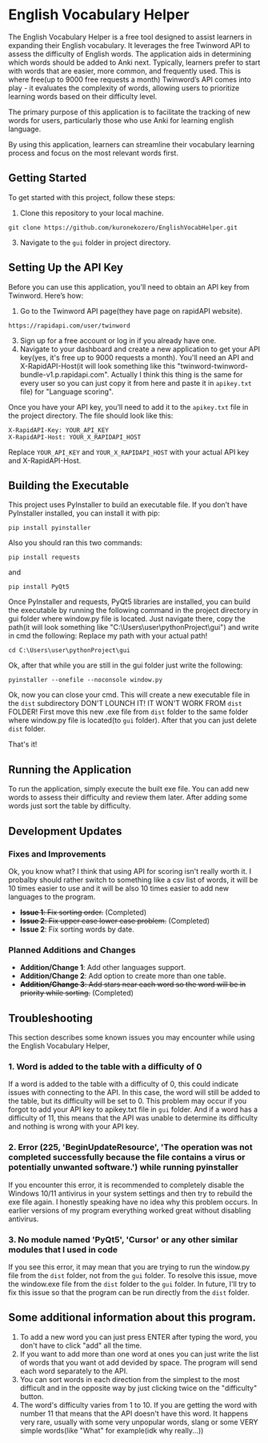 # English Vocabulary Helper

The English Vocabulary Helper is a free tool designed to assist learners in expanding their English vocabulary. It leverages the free Twinword API to assess the difficulty of English words. The application aids in determining which words should be added to Anki next. Typically, learners prefer to start with words that are easier, more common, and frequently used. This is where free(up to 9000 free requests a month) Twinword’s API comes into play - it evaluates the complexity of words, allowing users to prioritize learning words based on their difficulty level.

The primary purpose of this application is to facilitate the tracking of new words for users, particularly those who use Anki for learning english language. 

By using this application, learners can streamline their vocabulary learning process and focus on the most relevant words first.

## Getting Started

To get started with this project, follow these steps:

1. Clone this repository to your local machine.
```
git clone https://github.com/kuronekozero/EnglishVocabHelper.git
```
3. Navigate to the `gui` folder in project directory.

## Setting Up the API Key

Before you can use this application, you’ll need to obtain an API key from Twinword. Here’s how:

1. Go to the Twinword API page(they have page on rapidAPI website).
```
https://rapidapi.com/user/twinword
```
3. Sign up for a free account or log in if you already have one.
4. Navigate to your dashboard and create a new application to get your API key(yes, it's free up to 9000 requests a month).
   You'll need an API and X-RapidAPI-Host(it will look something like this "twinword-twinword-bundle-v1.p.rapidapi.com". Actually I think this thing is the same for every user so you can just copy it from here and paste it in `apikey.txt` file) for "Language scoring".

Once you have your API key, you’ll need to add it to the `apikey.txt` file in the project directory. The file should look like this:

```
X-RapidAPI-Key: YOUR_API_KEY
X-RapidAPI-Host: YOUR_X_RAPIDAPI_HOST
```

Replace `YOUR_API_KEY` and `YOUR_X_RAPIDAPI_HOST` with your actual API key and X-RapidAPI-Host.

## Building the Executable

This project uses PyInstaller to build an executable file. If you don’t have PyInstaller installed, you can install it with pip:

```
pip install pyinstaller
```

Also you should ran this two commands:

```
pip install requests
```

and

```
pip install PyQt5
```

Once PyInstaller and requests, PyQt5 libraries are installed, you can build the executable by running the following command in the project directory in gui folder where window.py file is located. Just navigate there, copy the path(it will look something like "C:\Users\user\pythonProject\gui") and write in cmd the following:
Replace my path with your actual path!

```
cd C:\Users\user\pythonProject\gui
```
Ok, after that while you are still in the gui folder just write the following:

```
pyinstaller --onefile --noconsole window.py
```

Ok, now you can close your cmd.
This will create a new executable file in the `dist` subdirectory DON'T LOUNCH IT! IT WON'T WORK FROM `dist` FOLDER!
First move this new .exe file from `dist` folder to the same folder where window.py file is located(to `gui` folder). After that you can just delete `dist` folder.

That's it!

## Running the Application

To run the application, simply execute the built exe file. You can add new words to assess their difficulty and review them later. 
After adding some words just sort the table by difficulty.

## Development Updates

### Fixes and Improvements

Ok, you know what? I think that using API for scoring isn't really worth it. I probalby should rather switch to something like a csv list of words, it will be 10 times easier to use and it will be also 10 times easier to add new languages to the program.

- ~~**Issue 1**: Fix sorting order.~~ (Completed)
- ~~**Issue 2**: Fix upper case lower case problem.~~ (Completed)
- **Issue 2**: Fix sorting words by date. 

### Planned Additions and Changes

- **Addition/Change 1**: Add other languages support.
- **Addition/Change 2**: Add option to create more than one table.
- ~~**Addition/Change 3**: Add stars near each word so the word will be in priority while sorting.~~  (Completed)

## Troubleshooting

This section describes some known issues you may encounter while using the English Vocabulary Helper,

### 1. Word is added to the table with a difficulty of 0

If a word is added to the table with a difficulty of 0, this could indicate issues with connecting to the API. In this case, the word will still be added to the table, but its difficulty will be set to 0. This problem may occur if you forgot to add your API key to apikey.txt file in `gui` folder. And if a word has a difficulty of 11, this means that the API was unable to determine its difficulty and nothing is wrong with your API key.

### 2. Error (225, 'BeginUpdateResource', 'The operation was not completed successfully because the file contains a virus or potentially unwanted software.') while running pyinstaller

If you encounter this error, it is recommended to completely disable the Windows 10/11 antivirus in your system settings and then try to rebuild the exe file again. I honestly speaking have no idea why this problem occurs. In earlier versions of my program everything worked great without disabling antivirus.

### 3. No module named 'PyQt5', 'Cursor' or any other similar modules that I used in code

If you see this error, it may mean that you are trying to run the window.py file from the `dist` folder, not from the `gui` folder. To resolve this issue, move the window.exe file from the `dist` folder to the `gui` folder. In future, I'll try to fix this issue so that the program can be run directly from the `dist` folder.

## Some additional information about this program.

1. To add a new word you can just press ENTER after typing the word, you don't have to click "add" all the time.
2. If you want to add more than one word at ones you can just write the list of words that you want ot add devided by space. The program will send each word separately to the API.
3. You can sort words in each direction from the simplest to the most difficult and in the opposite way by just clicking twice on the "difficulty" button.
4. The word's difficulty varies from 1 to 10. If you are getting the word with number 11 that means that the API doesn't have this word. It happens very rare, usually with some very unpopular words, slang or some VERY simple words(like "What" for example(idk why really...))



